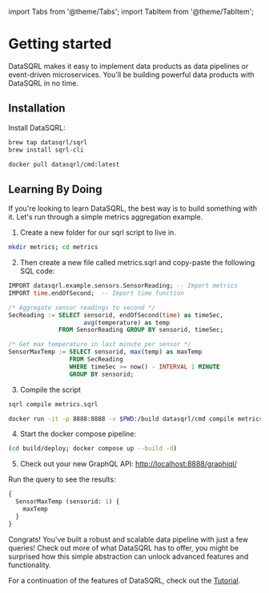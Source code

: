 import Tabs from '@theme/Tabs';
import TabItem from '@theme/TabItem';

# Getting started

DataSQRL makes it easy to implement data products as data pipelines or event-driven microservices. You'll be building powerful data products with DataSQRL in no time.

## Installation
Install DataSQRL:

<Tabs groupId="cli">
<TabItem value="Mac" default>

```bash
brew tap datasqrl/sqrl
brew install sqrl-cli
```
</TabItem>
<TabItem value="Docker">

```bash
docker pull datasqrl/cmd:latest
```
</TabItem>
</Tabs>

## Learning By Doing

If you're looking to learn DataSQRL, the best way is to build something with it. Let's run through a simple metrics aggregation example.

1. Create a new folder for our sqrl script to live in.

```bash
mkdir metrics; cd metrics
```

2. Then create a new file called metrics.sqrl and copy-paste the following SQL code:

```sql title=metrics.sqrl
IMPORT datasqrl.example.sensors.SensorReading; -- Import metrics
IMPORT time.endOfSecond;  -- Import time function

/* Aggregate sensor readings to second */
SecReading := SELECT sensorid, endOfSecond(time) as timeSec,
                     avg(temperature) as temp 
              FROM SensorReading GROUP BY sensorid, timeSec;

/* Get max temperature in last minute per sensor */
SensorMaxTemp := SELECT sensorid, max(temp) as maxTemp
                 FROM SecReading
                 WHERE timeSec >= now() - INTERVAL 1 MINUTE
                 GROUP BY sensorid;
```

3. Compile the script

<Tabs groupId="cli">
<TabItem value="Mac" default>

```bash
sqrl compile metrics.sqrl
```
</TabItem>
<TabItem value="Docker">

```bash
docker run -it -p 8888:8888 -v $PWD:/build datasqrl/cmd compile metrics.sqrl
```
</TabItem>
</Tabs>

4. Start the docker compose pipeline:

```bash
(cd build/deploy; docker compose up --build -d)
```

5. Check out your new GraphQL API: [http://localhost:8888/graphiql/](http://localhost:8888/graphiql/)

Run the query to see the results:
```graphql
{
  SensorMaxTemp (sensorid: 1) {
    maxTemp
  }
}
```

Congrats! You've built a robust and scalable data pipeline with just a few queries! Check out more of what DataSQRL has to offer, you might be surprised how this simple abstraction can unlock advanced features and functionality.

For a continuation of the features of DataSQRL, check out the [Tutorial](../getting-started/quickstart/).

